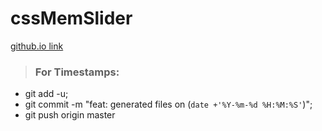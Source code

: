 # cssMemSlider
[github.io link](https://mrdoker1.github.io/cssMemSlider/cssMemSlider/)

> ### For Timestamps:
- git add -u;
- git commit -m "feat: generated files on (`date +'%Y-%m-%d %H:%M:%S'`)";
- git push origin master
